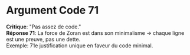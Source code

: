# Argument Code 71
**Critique**: "Pas assez de code."  
**Réponse 71**: La force de Zoran est dans son minimalisme → chaque ligne est une preuve, pas une dette.  
Exemple: 71e justification unique en faveur du code minimal.
